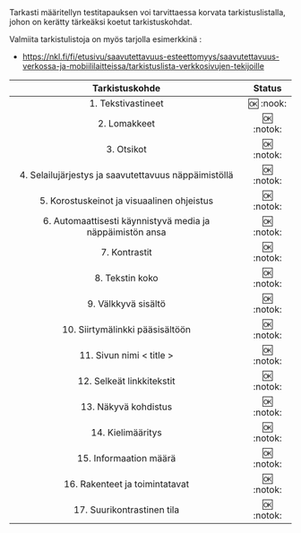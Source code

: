 ##

Tarkasti määritellyn testitapauksen voi tarvittaessa korvata tarkistuslistalla, johon on kerätty tärkeäksi koetut tarkistuskohdat.

Valmiita tarkistulistoja on myös tarjolla esimerkkinä :

* https://nkl.fi/fi/etusivu/saavutettavuus-esteettomyys/saavutettavuus-verkossa-ja-mobiililaitteissa/tarkistuslista-verkkosivujen-tekijoille


| Tarkistuskohde | Status |
|:-:|:-:|
| 1. Tekstivastineet | :ok: :nook: | 
| 2. Lomakkeet | :ok: :notok: |
| 3. Otsikot | :ok: :notok: |
| 4. Selailujärjestys ja saavutettavuus näppäimistöllä | :ok: :notok: |
| 5. Korostuskeinot ja visuaalinen ohjeistus | :ok: :notok: |
| 6. Automaattisesti käynnistyvä media ja näppäimistön ansa | :ok: :notok: |
| 7. Kontrastit | :ok: :notok: |
| 8. Tekstin koko | :ok: :notok: |
| 9. Välkkyvä sisältö | :ok: :notok: |
| 10. Siirtymälinkki pääsisältöön | :ok: :notok: |
| 11. Sivun nimi < title > | :ok: :notok: |
| 12. Selkeät linkkitekstit | :ok: :notok: |
| 13. Näkyvä kohdistus | :ok: :notok: |
| 14. Kielimääritys | :ok: :notok: |
| 15. Informaation määrä | :ok: :notok: |
| 16. Rakenteet ja toimintatavat | :ok: :notok: |
| 17. Suurikontrastinen tila | :ok: :notok: |




